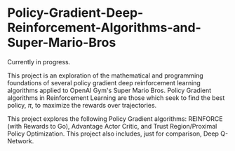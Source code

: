 # Policy-Gradient-Deep-Reinforcement-Algorithms-and-Super-Mario-Bros
Currently in progress.

This project is an exploration of the mathematical and programming foundations of several policy gradient deep reinforcement learning algorithms applied to OpenAI Gym's Super Mario Bros. Policy Gradient algorithms in Reinforcement Learning are those which seek to find the best policy, $\pi$, to maximize the rewards over trajectories.

This project explores the following Policy Gradient algorithms: REINFORCE (with Rewards to Go), Advantage Actor Critic, and Trust Region/Proximal Policy Optimization. This project also includes, just for comparison, Deep Q-Network.
